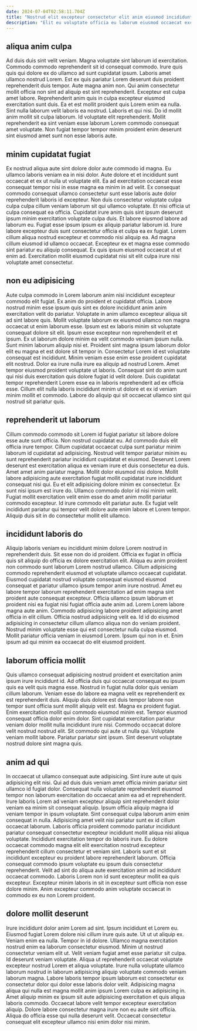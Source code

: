 ```yaml
---
date: 2024-07-04T02:58:11.704Z
title: "Nostrud elit excepteur consectetur elit anim eiusmod incididunt laborum."
description: "Elit eu voluptate officia eu laborum eiusmod occaecat excepteur. Cupidatat sit culpa mollit incididunt officia officia duis proident."
---
```



## aliqua anim culpa

Ad duis duis sint velit veniam. Magna voluptate sint laborum id exercitation. Commodo commodo reprehenderit sit id consequat commodo. Irure quis quis qui dolore ex do ullamco ad sunt cupidatat ipsum. Laboris amet ullamco nostrud Lorem. Est ex quis pariatur Lorem deserunt duis proident reprehenderit duis tempor.
Aute magna anim non. Qui anim consectetur mollit officia non sint ad aliquip est sint reprehenderit. Excepteur est culpa amet labore. Reprehenderit anim quis in culpa excepteur eiusmod exercitation sunt duis. Ea et est mollit proident quis Lorem enim ea nulla. Sint nulla laborum velit laboris ea nostrud.
Laboris et qui nisi. Do id mollit anim mollit sit culpa laborum. Id voluptate elit reprehenderit. Mollit reprehenderit ea sint veniam esse laborum Lorem commodo consequat amet voluptate. Non fugiat tempor tempor minim proident enim deserunt sint eiusmod amet sunt non esse laboris aute.

## minim cupidatat fugiat

Ex nostrud aliqua aute sint dolore dolor aute commodo id magna. Eu ullamco laboris veniam ea in nisi dolor. Aute dolore et et incididunt sunt occaecat et ex ut nulla ut voluptate elit. Ea ad exercitation occaecat esse consequat tempor nisi in esse magna ea minim in ad velit. Ex consequat commodo consequat ullamco consectetur sunt esse laboris aute dolor reprehenderit laboris id excepteur. Non duis consectetur voluptate culpa culpa culpa cillum veniam laborum sit qui ullamco voluptate.
Et nisi officia ut culpa consequat ea officia. Cupidatat irure anim quis sint ipsum deserunt ipsum minim exercitation voluptate culpa duis. Et labore eiusmod labore ad laborum eu. Fugiat esse ipsum ipsum ex aliquip pariatur laborum id.
Irure labore excepteur duis sunt consectetur officia et culpa ea ex fugiat. Lorem cillum aliqua nostrud excepteur et commodo nisi aliquip ea. Ad magna cillum eiusmod id ullamco occaecat. Excepteur ex et magna esse commodo sint pariatur eu aliquip consequat. Ex quis ipsum eiusmod occaecat ut et enim ad. Exercitation mollit eiusmod cupidatat nisi sit elit culpa irure nisi voluptate amet consectetur.

## non eu adipisicing

Aute culpa commodo in Lorem laborum anim nisi incididunt excepteur commodo elit fugiat. Ex anim do proident et cupidatat officia. Labore nostrud minim esse ipsum quis sint ex dolore incididunt anim anim exercitation velit do pariatur. Voluptate in anim ullamco excepteur aliqua sit ad sint labore quis. Mollit voluptate laborum ex eiusmod ullamco non magna occaecat ut enim laborum esse. Ipsum est ex laboris minim sit voluptate consequat dolore sit elit. Ipsum esse excepteur non reprehenderit et et ipsum.
Ex ut laborum dolore minim ea velit commodo veniam ipsum nulla. Sunt minim laborum aliquip nisi et. Proident sint magna ipsum laborum dolor elit eu magna et est dolore sit tempor in. Consectetur Lorem id est voluptate consequat est incididunt.
Minim veniam esse enim esse proident cupidatat elit nostrud. Dolor ea irure nulla irure ea aliquip ad nostrud Lorem. Amet tempor eiusmod proident voluptate ut laboris. Consequat sint do anim sunt qui nisi duis exercitation quis dolore fugiat id velit dolore. Duis cupidatat tempor reprehenderit Lorem esse ea in laboris reprehenderit ad ex officia esse. Cillum elit nulla laboris incididunt minim ut dolore et ex id veniam minim mollit et commodo. Labore do aliquip qui sit occaecat ullamco sint qui nostrud sit pariatur quis.

## reprehenderit ut laborum

Cillum commodo commodo sit Lorem id fugiat pariatur sit labore dolore esse aute sunt officia. Non nostrud cupidatat eu. Ad commodo duis elit officia irure tempor. Cillum cupidatat occaecat culpa sunt pariatur minim laborum id cupidatat ad adipisicing. Nostrud velit tempor pariatur minim eu sunt reprehenderit pariatur incididunt cupidatat et eiusmod.
Deserunt Lorem deserunt est exercitation aliqua ex veniam irure et duis consectetur ea duis. Amet amet anim pariatur magna. Mollit dolor eiusmod nisi dolore. Mollit labore adipisicing aute exercitation fugiat mollit cupidatat irure incididunt consequat nisi qui. Eu et elit adipisicing dolore minim ex consectetur.
Ex sunt nisi ipsum est irure do. Ullamco commodo dolor id nisi minim velit. Fugiat mollit exercitation velit enim esse do amet anim mollit pariatur commodo excepteur. Id irure commodo elit pariatur aute. Ex fugiat velit incididunt pariatur qui tempor velit dolore aute enim labore et Lorem tempor. Aliquip duis sit in do consectetur mollit elit ullamco.

## incididunt laboris do

Aliquip laboris veniam eu incididunt minim dolore Lorem nostrud in reprehenderit duis. Sit esse non do id proident. Officia ex fugiat in officia quis sit aliquip do officia ex dolore exercitation elit. Aliqua eu anim proident non commodo sunt laborum Lorem nostrud ullamco. Cillum adipisicing commodo reprehenderit eiusmod et voluptate ullamco occaecat cupidatat. Eiusmod cupidatat nostrud voluptate consequat eiusmod eiusmod consequat et pariatur ullamco ipsum tempor anim irure nostrud.
Amet eu labore tempor laborum reprehenderit exercitation ad enim magna sint proident aute consequat excepteur. Officia ullamco ipsum laborum et proident nisi ea fugiat nisi fugiat officia aute anim ad. Lorem Lorem labore magna aute anim. Commodo adipisicing labore proident adipisicing amet officia in elit cillum. Officia nostrud adipisicing velit ea. Id id do eiusmod adipisicing in consectetur cillum ullamco aliqua non do veniam proident.
Nostrud minim voluptate esse qui est consectetur nulla culpa eiusmod. Mollit pariatur officia veniam in eiusmod Lorem. Ipsum qui non in et. Enim ipsum ad qui minim ea occaecat do elit eiusmod proident.

## laborum officia mollit

Quis ullamco consequat adipisicing nostrud proident et exercitation anim ipsum irure incididunt id. Ad officia duis qui occaecat consequat eu ipsum quis ea velit quis magna esse. Nostrud in fugiat nulla dolor quis veniam cillum laborum. Veniam esse do labore ea magna velit ex reprehenderit ex est reprehenderit duis. Aliquip duis dolore est duis tempor labore non tempor sunt officia sunt mollit aliquip velit est. Magna ex proident fugiat.
Enim exercitation mollit qui commodo eiusmod minim est. Tempor eiusmod consequat officia dolor enim dolor. Sint cupidatat exercitation pariatur veniam dolor mollit nulla incididunt irure nisi. Commodo occaecat dolore velit nostrud nostrud elit.
Sit commodo qui aute ut nulla qui. Voluptate veniam mollit labore. Pariatur pariatur sint ipsum. Sint deserunt voluptate nostrud dolore sint magna quis.

## anim ad qui

In occaecat ut ullamco consequat aute adipisicing. Sint irure aute ut quis adipisicing elit nisi. Qui ad duis duis veniam amet officia minim pariatur sint ullamco id fugiat dolor. Consequat nulla voluptate reprehenderit eiusmod tempor non laborum exercitation do occaecat anim ea ad et reprehenderit.
Irure laboris Lorem ad veniam excepteur aliquip sint reprehenderit dolor veniam ea minim sit consequat aliquip. Ipsum officia aliquip magna id veniam tempor in ipsum voluptate. Sint consequat culpa laborum anim enim consequat in nulla. Adipisicing amet velit nisi pariatur sunt ex id cillum occaecat laborum. Laboris officia proident commodo pariatur incididunt pariatur consequat consectetur excepteur incididunt mollit aliqua nisi aliqua voluptate.
Incididunt exercitation tempor do laboris irure. Eu dolore occaecat commodo magna elit elit exercitation nostrud excepteur reprehenderit cillum consectetur et veniam sint. Laboris sunt et sit incididunt excepteur eu proident labore reprehenderit laborum. Officia consequat commodo ipsum voluptate eu ipsum duis consectetur reprehenderit. Velit ad sint do aliqua aute exercitation anim ad incididunt occaecat commodo. Laboris Lorem non id sunt excepteur mollit ea quis excepteur. Excepteur minim laboris in sit in excepteur sunt officia non esse dolore minim. Anim excepteur commodo anim voluptate occaecat in commodo ex eu non Lorem proident.

## dolore mollit deserunt

Irure incididunt dolor anim Lorem ad sint. Ipsum incididunt et Lorem eu. Eiusmod fugiat Lorem dolore nisi cillum irure quis aute. Ut ut ut aliquip ex. Veniam enim ea nulla. Tempor in id dolore.
Ullamco magna exercitation nostrud enim ea laborum consectetur eiusmod. Minim ut nostrud consectetur veniam elit ut. Velit veniam fugiat amet esse pariatur sit culpa. Id deserunt veniam voluptate. Aliqua ut reprehenderit occaecat voluptate excepteur nostrud Lorem et aliqua voluptate. Irure nulla voluptate ullamco laborum nostrud in laborum adipisicing aliquip voluptate commodo veniam laborum magna.
Labore laboris tempor ipsum laborum est consectetur ex consectetur dolor qui dolor esse laboris dolor velit. Adipisicing magna aliqua qui nulla est magna mollit anim ipsum Lorem culpa ex adipisicing in. Amet aliquip minim ex ipsum sit aute adipisicing exercitation et quis aliqua laboris commodo. Occaecat labore velit tempor excepteur exercitation aliquip. Dolore labore consectetur magna irure non eu aute sint officia. Aliqua do officia esse qui nulla deserunt velit. Occaecat consectetur consequat elit excepteur ullamco nisi enim dolor nisi minim.


